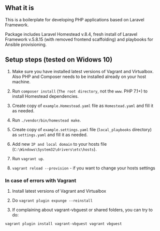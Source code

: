 ## What it is ##
This is a boilerplate for developing PHP applications based on Laravel Framework. 

Package includes Laravel Homestead v.8.4, fresh install of Laravel Framework v.5.8.15 (with removed frontend scaffolding) and playbooks for Ansible provisioning.  

## Setup steps (tested on Widows 10) ##

1) Make sure you have installed latest versions of Vagrant and Virtualbox. Also PHP and Composer needs to be installed already on your host machine. 

2) Run `composer install` (`The root directory`, not the `www`. PHP 7.1+) to install Homestead dependencies.

3) Create copy of `example.Homestead.yaml` file as `Homestead.yaml` and fill it as needed.

4) Run `./vendor/bin/homestead make`.

5) Create copy of `example.settings.yaml` file (`local_playbooks` directory) as `settings.yaml` and fill it as needed.

6) Add new `IP and local domain` to your hosts file (`C:\Windows\System32\drivers\etc\hosts`).
    
7) Run `vagrant up`.

8) `vagrant reload --provision` - if you want to change your hosts settings

### In case of errors with Vagrant ###
1) Install latest versions of Vagrant and Virtualbox

2) Do `vagrant plugin expunge --reinstall`

3) If complaining about vagrant-vbguest or shared folders, you can try to do:

`vagrant plugin install vagrant-vbguest
vagrant vbguest`

